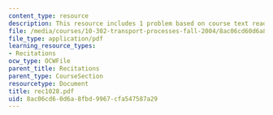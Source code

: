```yaml
---
content_type: resource
description: This resource includes 1 problem based on course text reading.
file: /media/courses/10-302-transport-processes-fall-2004/8ac06cd60d6a8fbd9967cfa547587a29_rec1028.pdf
file_type: application/pdf
learning_resource_types:
- Recitations
ocw_type: OCWFile
parent_title: Recitations
parent_type: CourseSection
resourcetype: Document
title: rec1028.pdf
uid: 8ac06cd6-0d6a-8fbd-9967-cfa547587a29
---
```

